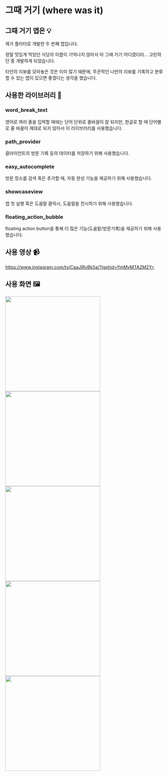 # 그때 거기 (where was it)
## 그때 거기 앱은 💡
제가 플러터로 개발한 두 번째 앱입니다.

정말 맛있게 먹었던 식당의 이름이 기억나지 않아서 아 그때 거기 어디였더라… 고민하던 중 개발하게 되었습니다.

타인의 리뷰를 모아놓은 것은 이미 많기 때문에, 주관적인 나만의 리뷰를 기록하고 분류할 수 있는 앱이 있으면 좋겠다는 생각을 했습니다.

## 사용한 라이브러리 📁
### word_break_text
영어로 여러 줄을 입력할 때에는 단어 단위로 줄바꿈이 잘 되지만, 한글로 할 때 단어별로 줄 바꿈이 제대로 되지 않아서 이 라이브러리를 사용했습니다.

### path_provider
클라이언트의 방문 기록 등의 데이터를 저장하기 위해 사용했습니다.

### easy_autocomplete
방문 장소를 검색 혹은 추가할 때, 자동 완성 기능을 제공하기 위해 사용했습니다.

### showcaseview
앱 첫 실행 혹은 도움말 클릭시, 도움말을 전시하기 위해 사용했습니다.

### floating_action_bubble
floating action button을 통해 더 많은 기능(도움말/방문기록)을 제공하기 위해 사용했습니다.


## 사용 영상 📹
https://www.instagram.com/tv/CaaJlRvBk5a/?igshid=YmMyMTA2M2Y=

## 사용 화면 🖼️
<img src='https://user-images.githubusercontent.com/51053567/166916644-3e04526c-d69c-472d-9490-98128aabf53b.PNG' width=300 /> 
<img src='https://user-images.githubusercontent.com/51053567/166916736-11857b25-3822-4980-b930-f21056541322.PNG' width=300 /> 
<img src='https://user-images.githubusercontent.com/51053567/166916741-24683e3e-48f0-4c97-9973-8ffba515af6f.PNG' width=300 /> 
<img src='https://user-images.githubusercontent.com/51053567/166916800-c766ac49-1d8f-4575-9117-6c7f7d65beeb.PNG' width=300 /> 
<img src='https://user-images.githubusercontent.com/51053567/166916864-c6fe63a6-04a9-4c1e-9521-164b40137d80.PNG' width=300 />
